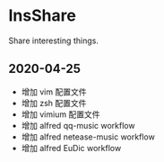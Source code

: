 # InsShare
Share interesting things.

## 2020-04-25
- 增加 vim 配置文件
- 增加 zsh 配置文件
- 增加 vimium 配置文件
- 增加 alfred qq-music workflow
- 增加 alfred netease-music workflow
- 增加 alfred EuDic workflow

